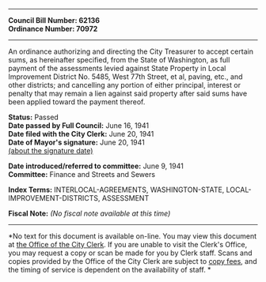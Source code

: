 * * * * *  
  
**Council Bill Number: [](#h0)[](#h2)62136**   
**Ordinance Number: 70972**  
  
* * * * *  
  
An ordinance authorizing and directing the City Treasurer to accept certain sums, as hereinafter specified, from the State of Washington, as full payment of the assessments levied against State Property in Local Improvement District No. 5485, West 77th Street, et al, paving, etc., and other districts; and cancelling any portion of either principal, interest or penalty that may remain a lien against said property after said sums have been applied toward the payment thereof.  
  
**Status:** Passed   
**Date passed by Full Council:** June 16, 1941   
**Date filed with the City Clerk:** June 20, 1941   
**Date of Mayor's signature:** June 20, 1941   
[(about the signature date)](/~public/approvaldate.htm)   
  
  
**Date introduced/referred to committee:** June 9, 1941   
**Committee:** Finance and Streets and Sewers   
  
**Index Terms:** INTERLOCAL-AGREEMENTS, WASHINGTON-STATE, LOCAL-IMPROVEMENT-DISTRICTS, ASSESSMENT  
  
**Fiscal Note:** *(No fiscal note available at this time)*  
  
* * * * *  
  
*No text for this document is available on-line. You may view this document at [the Office of the City Clerk](http://www.seattle.gov/leg/clerk/contactUs.htm). If you are unable to visit the Clerk's Office, you may request a copy or scan be made for you by Clerk staff. Scans and copies provided by the Office of the City Clerk are subject to [copy fees](http://clerk.seattle.gov/~public/clerkfees.htm), and the timing of service is dependent on the availability of staff. *  
  
  
